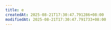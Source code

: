 ```yaml
---
title: e
createdAt: 2025-08-21T17:30:47.791286+08:00
modifiedAt: 2025-08-21T17:30:47.791733+08:00
---
```



